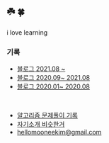 ## ☘️ 🍀

i love learning 

### 기록 

- [블로그 2021.08 ~](https://velog.io/@moonheekim0118)
- [블로그 2020.09~ 2021.08 ](https://mooneedev.netlify.app/)
- [블로그 2020.01~ 2020.08](https://moonheekim-code.tistory.com/)

<br/>

- [알고리즘 문제풀이 기록](https://www.notion.so/mooneedev/Algorithms-f47ea3f7bcd7444d834bcf6ce8c1cf78)
- [자기소개 비슷한거](https://www.notion.so/mooneedev/4a78cf4af0a74c26a5880871ada05ddb)
- hellomooneekim@gmail.com 
<br/>


 
